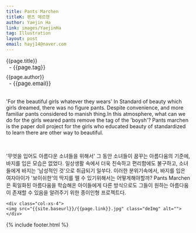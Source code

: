 ```yaml
---
title: Pants Marchen
titleK: 팬츠 메르헨
author: Yaejin Ha
link: images/YaejinHa
tag: Illustration
layout: post
email: hayj14@naver.com
---	
```


<div class="container">

<div class="deDep">
{{page.title}}<br>
<p style="font-size:15px; margin:0px; padding:0px 0px 0px 8px; margin:0px 0px 8px 0px;">- {{page.tag}}</p>
{{page.author}}<br>
<p style="font-size:15px; margin:0px; padding:0px 0px 0px 8px;">- {{page.email}}</p>
</div>

<br>

<div class="det lato">



'For the beautiful girls whatever they wears'
In Standard of beauty which girls dreamed, there was no figure pants. 
Despite convenience, and more familiar pants considered to manish thing.In this atmosphere, what can we do for the girls weared pants remove the tag of the 'boysh'? Pants marchen is the paper doll project for the girls who educated beauty of standardized to learn there are other way to beautiful. 



</div>

<br>

<div class="noto">

'무엇을 입어도 아름다운 소녀들을 위해서' 
그 동안 소녀들이 꿈꾸는 아름다움의 기준에, 바지를 입은 모습은 없었다. 일상생활 속에서 더욱 친숙하고 편리함에도 불구하고, 소녀들에게 바지는 '남성적인 것'으로 취급되기 일쑤다.  이러한 분위기속에서, 바지를 입은 여자아이가 '보이쉬한'의 딱지를 뗄 수 있기위해서는 어떻게해야할까? Pants Marchen은 획일화된 아름다움을 학습해온 아이들에게 다른 방식으로도 그들이 원하는 아름다움이 존재할 수 있음을 알려주기 위한 종이인형 프로젝트다. 


</div>

<div class="row noto">
	
	<div class="col-xs-4">
	<img src="{{site.baseurl}}/{{page.link}}.jpg" class="deImg" alt=""></div>
	
</div>

	

</div> 

{% include footer.html %}
